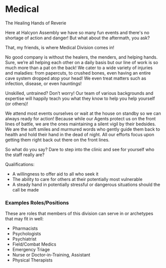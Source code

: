 <div id="title">
  <h1>Medical</h1>
  <p>The Healing Hands of Reverie</p>
</div>
Here at Halcyon Assembly we have so many fun events and there's no shortage of action and danger! But what about the aftermath, you ask? 

That, my friends, is where Medical Division comes in! 

No good company is without the healers, the menders, and helping hands. Sure, we’re all helping each other on a daily basis but our line of work is so much more than a pat on the back! We cater to a wide variety of injuries and maladies: from papercuts, to crushed bones, even having an entire cave system dropped atop your head! We even treat matters such as infection, disease, or even hauntings!

Unskilled, untrained? Don’t worry! Our team of various backgrounds and expertise will happily teach you what they know to help you help yourself (or others)!

We attend most events ourselves or wait at the house on standby so we can always ready for action! Because while our Agents protect us on the front lines of battle, we are the ones maintaining a silent vigil by their bedsides. We are the soft smiles and murmured words who gently guide them back to health and hold their hand in the dead of night. All our efforts focus upon getting them right back out there on the front lines.

So what do you say? Dare to step into the clinic and see for yourself who the staff really are?

Qualifications:
* A willingness to offer aid to all who seek it
* The ability to care for others at their potentially most vulnerable
* A steady hand in potentially stressful or dangerous situations should the call be made

### Examples Roles/Positions
These are roles that members of this division can serve in or archetypes that may fit in well:
* Pharmacists
* Psychologists
* Psychiatrist
* Field/Combat Medics
* Emergency Triage
* Nurse or Doctor-in-Training, Assistant
* Physical Therapists

